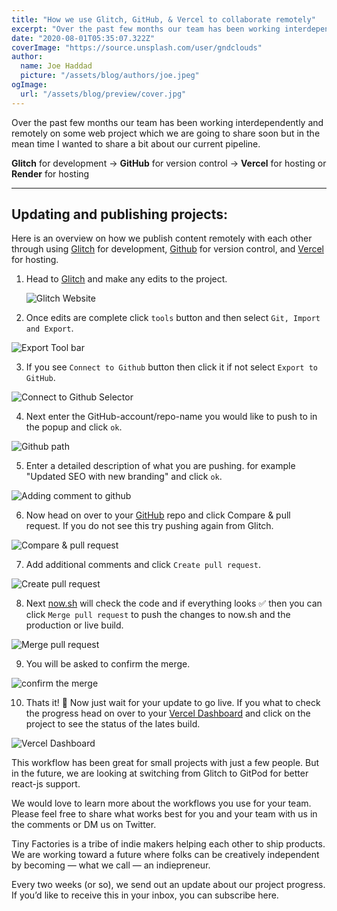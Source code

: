 ```yaml
---
title: "How we use Glitch, GitHub, & Vercel to collaborate remotely"
excerpt: "Over the past few months our team has been working interdependently and remotely on some web project which we are going to share soon but in the mean time I wanted to share a bit about our current pipeline."
date: "2020-08-01T05:35:07.322Z"
coverImage: "https://source.unsplash.com/user/gndclouds"
author:
  name: Joe Haddad
  picture: "/assets/blog/authors/joe.jpeg"
ogImage:
  url: "/assets/blog/preview/cover.jpg"
---
```


Over the past few months our team has been working interdependently and remotely on some web project which we are going to share soon but in the mean time I wanted to share a bit about our current pipeline.

**Glitch** for development → **GitHub** for version control → **Vercel** for hosting or **Render** for hosting

---

## Updating and publishing projects:

Here is an overview on how we publish content remotely with each other through using [Glitch](https://glitch.com) for development, [Github](https://glitch.com) for version control, and [Vercel](https://zeit.co/) for hosting.

1. Head to [Glitch](https://glitch.com/@tinyfactories) and make any edits to the project.

   ![Glitch Website](/img/glitch-github-vercel/ggv-0.jpeg)

2. Once edits are complete click `tools` button and then select `Git, Import and Export`.

![Export Tool bar](/img/glitch-github-vercel/ggv-1.jpeg)

3. If you see `Connect to Github` button then click it if not select `Export to GitHub`.

![Connect to Github Selector](/img/glitch-github-vercel/ggv-2.jpeg)

4. Next enter the GitHub-account/repo-name you would like to push to in the popup and click `ok`.

![Github path](/img/glitch-github-vercel/ggv-3.jpeg)

5. Enter a detailed description of what you are pushing. for example "Updated SEO with new branding" and click `ok`.

![Adding comment to github](/img/glitch-github-vercel/ggv-4.jpeg)

6. Now head on over to your [GitHub](https://github.com/tiny-factories) repo and click Compare & pull request. If you do not see this try pushing again from Glitch.

![Compare & pull request](/img/glitch-github-vercel/ggv-5.jpeg)

7. Add additional comments and click `Create pull request`.

![Create pull request](/img/glitch-github-vercel/ggv-6png)

8. Next [now.sh](http://now.sh) will check the code and if everything looks ✅ then you can click `Merge pull request` to push the changes to now.sh and the production or live build.

![Merge pull request](/img/glitch-github-vercel/ggv-7.jpeg)

9. You will be asked to confirm the merge.

![confirm the merge](/img/glitch-github-vercel/ggv-8.jpeg)

10. Thats it! 🎉 Now just wait for your update to go live. If you what to check the progress head on over to your [Vercel Dashboard](https://zeit.co/tiny-factories/tinyfactories) and click on the project to see the status of the lates build.

![Vercel Dashboard](/img/glitch-github-vercel/ggv-9.jpeg)

This workflow has been great for small projects with just a few people. But in the future, we are looking at switching from Glitch to GitPod for better react-js support.

We would love to learn more about the workflows you use for your team. Please feel free to share what works best for you and your team with us in the comments or DM us on Twitter.

Tiny Factories is a tribe of indie makers helping each other to ship products. We are working toward a future where folks can be creatively independent by becoming — what we call — an indiepreneur.

Every two weeks (or so), we send out an update about our project progress. If you’d like to receive this in your inbox, you can subscribe here.
